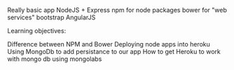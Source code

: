

Really basic app
NodeJS + Express
npm for node packages
bower for "web services"
bootstrap
AngularJS


Learning objectives:

Difference between NPM and Bower
Deploying node apps into heroku
Using MongoDb to add persistance to our app
How to get Heroku to work with mongo db using mongolabs